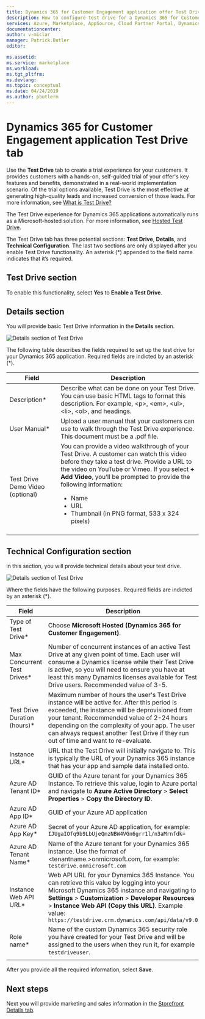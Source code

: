 ```yaml
---
title: Dynamics 365 for Customer Engagement application offer Test Drive tab - Azure Marketplace | Microsoft Docs
description: How to configure test drive for a Dynamics 365 for Customer Engagement application offer on the AppSource Marketplace.
services: Azure, Marketplace, AppSource, Cloud Partner Portal, Dynamics 365 for Customer Engagement
documentationcenter:
author: v-miclar
manager: Patrick.Butler  
editor:

ms.assetid: 
ms.service: marketplace
ms.workload: 
ms.tgt_pltfrm: 
ms.devlang: 
ms.topic: conceptual
ms.date: 04/24/2019
ms.author: pbutlerm
---
```


# Dynamics 365 for Customer Engagement application Test Drive tab

Use the **Test Drive** tab to create a trial experience for your customers.  It provides customers with a hands-on, self-guided trial of your offer's key features and benefits, demonstrated in a real-world implementation scenario.  Of the trial options available, Test Drive is the most effective at generating high-quality leads and increased conversion of those leads.  For more information, see [What is Test Drive?](../test-drive/what-is-test-drive.md)

The Test Drive experience for Dynamics 365 applications automatically runs as a Microsoft-hosted solution.  For more information, see [Hosted Test Drive](https://docs.microsoft.com/azure/marketplace/cloud-partner-portal/test-drive/hosted-test-drive).

The Test Drive tab has three potential sections: **Test Drive**, **Details**, and **Technical Configuration**.  The last two sections are only displayed after you enable Test Drive functionality.  An asterisk (*) appended to the field name indicates that it’s required. 


## Test Drive section

To enable this functionality, select **Yes** to **Enable a Test Drive**.


## Details section

You will provide basic Test Drive information in the **Details** section.   

![Details section of Test Drive](./media/test-drive-tab-details.png)

The following table describes the fields required to set up the test drive for your Dynamics 365 application. Required fields are indicted by an asterisk (*).

|      Field                    |    Description                  |
|    ---------                  |  ---------------                |
|      Description\*            |   Describe what can be done on your Test Drive. You can use basic HTML tags to format this description. For example, &lt;p&gt;, &lt;em&gt;, &lt;ul&gt;, &lt;li&gt;, &lt;ol&gt;, and headings.  |
|  User Manual\*                |   Upload a user manual that your customers can use to walk through the Test Drive experience. This document must be a .pdf file. |
|  Test Drive Demo Video (optional) |  You can provide a video walkthrough of your Test Drive. A customer can watch this video before they take a test drive. Provide a URL to the video on YouTube or Vimeo. If you select **+ Add Video**, you’ll be prompted to provide the following information:<ul><li>Name</li><li>URL</li><li>Thumbnail (in PNG format, 533 x 324 pixels)</li></ul>  |
|   |   |


## Technical Configuration section

in this section, you will provide technical details about your test drive.

![Details section of Test Drive](./media/test-drive-tab-tech-config.png)

Where the fields have the following purposes.  Required fields are indicted by an asterisk (*).

|      Field                    |    Description                  |
|    ---------                  |  ---------------                |
| Type of Test Drive\*            | Choose **Microsoft Hosted (Dynamics 365 for Customer Engagement)**.  |
| Max Concurrent Test Drives\*    | Number of concurrent instances of an active Test Drive at any given point of time. Each user will consume a Dynamics license while their Test Drive is active, so you will need to ensure you have at least this many Dynamics licenses available for Test Drive users. Recommended value of 3-5.  |
| Test Drive Duration (hours)\*   | Maximum number of hours the user's Test Drive instance will be active for. After this period is exceeded, the instance will be deprovisioned from your tenant. Recommended value of 2-24 hours depending on the complexity of your app. The user can always request another Test Drive if they run out of time and want to re-evaluate.  |
| Instance URL\*                  | URL that the Test Drive will initially navigate to. This is typically the URL of your Dynamics 365 instance that has your app and sample data installed onto.  |
| Azure AD Tenant ID\*            | GUID of the Azure tenant for your Dynamics 365 Instance. To retrieve this value, login to Azure portal and navigate to **Azure Active Directory** > **Select Properties** > **Copy the Directory ID**.  |
| Azure AD App ID\*               | GUID of your Azure AD application  |
| Azure AD App Key\*              | Secret of your Azure AD application, for example: `IJUgaIOfq9b9LbUjeQmzNBW4VGn6grr1l/n3aMrnfdk=` |
| Azure AD Tenant Name\*          | Name of the Azure tenant for your Dynamics 365 instance. Use the format of <tenantname.>onmicrosoft.com, for example: `testdrive.onmicrosoft.com`  |
| Instance Web API URL\*          | Web API URL for your Dynamics 365 Instance. You can retrieve this value by logging into your Microsoft Dynamics 365 instance and navigating to **Settings** > **Customization** > **Developer Resources** > **Instance Web API (Copy this URL)**. Example value: `https://testdrive.crm.dynamics.com/api/data/v9.0`  |
| Role name\*                     | Name of the custom Dynamics 365 security role you have created for your Test Drive and will be assigned to the users when they run it, for example `testdriveuser`. |
|  |  |

After you provide all the required information, select **Save**.


## Next steps

Next you will provide marketing and sales information in the [Storefront Details tab](./cpp-storefront-details-tab.md).

